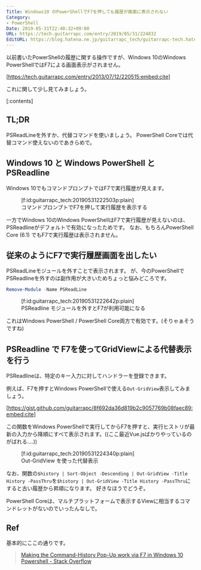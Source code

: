 ```yaml
---
Title: Windows10 のPowerShellでF7を押しても履歴が画面に表示されない
Category:
- PowerShell
Date: 2019-05-31T22:48:32+09:00
URL: https://tech.guitarrapc.com/entry/2019/05/31/224832
EditURL: https://blog.hatena.ne.jp/guitarrapc_tech/guitarrapc-tech.hatenablog.com/atom/entry/17680117127178125231
---
```


以前書いたPowerShellの履歴に関する操作ですが、Windows 10のWindows PowerShellではF7による画面表示がされません。

[https://tech.guitarrapc.com/entry/2013/07/12/220515:embed:cite]

これに関して少し見てみましょう。


[:contents]

## TL;DR

PSReadLineを外すか、代替コマンドを使いましょう。
PowerShell Coreでは代替コマンド使えないのであきらめで。

## Windows 10 と Windows PowerShell と PSReadline

Windows 10でもコマンドプロンプトではF7で実行履歴が見えます。

<figure class="figure-image figure-image-fotolife" title="コマンドプロンプトでF7を押して実行履歴を表示する">[f:id:guitarrapc_tech:20190531222503p:plain]<figcaption>コマンドプロンプトでF7を押して実行履歴を表示する</figcaption></figure>

一方でWindows 10のWindows PowerShellはF7で実行履歴が見えないのは、 PSReadlineがデフォルトで有効になったためです。
なお、もちろんPowerShell Core (6.1) でもF7で実行履歴は表示されません。

## 従来のようにF7で実行履歴画面を出したい

PSReadLineモジュールを外すことで表示されます。
が、今のPowerShellでPSReadlineを外すのは副作用が大きいためちょっと悩みどころです。

```ps1
Remove-Module -Name PSReadLine
```

<figure class="figure-image figure-image-fotolife" title="PSReadline モジュールを外すとF7が利用可能になる">[f:id:guitarrapc_tech:20190531222642p:plain]<figcaption>PSReadline モジュールを外すとF7が利用可能になる</figcaption></figure>

これはWindows PowerShell / PowerShell Core両方で有効です。(そりゃぁそうですね)

## PSReadline で F7を使ってGridViewによる代替表示を行う

PSReadlineは、特定のキー入力に対してハンドラーを登録できます。

例えば、F7を押すとWindows PowerShellで使える`Out-GridView`表示してみましょう。

[https://gist.github.com/guitarrapc/8f692da36d819b2c9057769b08faec89:embed:cite]

この関数をWindows PowerShellで実行してからF7を押すと、実行ヒストリが最新の入力から降順にすべて表示されます。((ここ最近Vue.jsばかりやっているのがばれる....))

<figure class="figure-image figure-image-fotolife" title="Out-GridView を使った代替表示">[f:id:guitarrapc_tech:20190531224340p:plain]<figcaption>Out-GridView を使った代替表示</figcaption></figure>

なお、関数の`$history | Sort-Object -Descending | Out-GridView -Title History -PassThru`を`$history | Out-GridView -Title History -PassThru`にすると古い履歴から昇順になります。
好きなほうでどうぞ。

PowerShell Coreは、マルチプラットフォームで表示するViewに相当するコマンドレットがないのでいったんなしで。

## Ref

基本的にここの通りです。

> [Making the Command\-History Pop\-Up work via F7 in Windows 10 Powershell \- Stack Overflow](https://stackoverflow.com/questions/50376858/making-the-command-history-pop-up-work-via-f7-in-windows-10-powershell)
